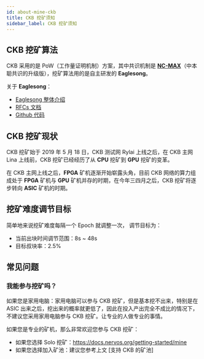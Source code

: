 ```yaml
---
id: about-mine-ckb
title: CKB 挖矿须知
sidebar_label: CKB 挖矿须知
---
```


## CKB 挖矿算法

CKB 采用的是 PoW（工作量证明机制）方案，其中共识机制是 [**NC-MAX**](../../rfcs/0020-ckb-consensus-protocol/0020-ckb-consensus-protocol.zh.md)（中本聪共识的升级版），挖矿算法用的是自主研发的 **Eaglesong**。

关于 **Eaglesong**：
* [Eaglesong 整体介绍](https://mp.weixin.qq.com/s/CDkB-U1ep8NMoUIQ2Bd0XQ)
* [RFCs 文档](../../rfcs/0010-eaglesong/0010-eaglesong.zh.md)
* [Github 代码](https://github.com/nervosnetwork/eaglesong)


## CKB 挖矿现状

CKB 挖矿始于 2019 年 5 月 18 日，CKB 测试网 Rylai 上线之后，在 CKB 主网 Lina 上线前，CKB 挖矿已经经历了从 **CPU** 挖矿到 **GPU** 挖矿的变革。

在 CKB 主网上线之后，**FPGA** 矿机逐渐开始崭露头角，目前 CKB 网络的算力组成处于 **FPGA** 矿机与 **GPU** 矿机并存的时期，在今年三四月之后，CKB 挖矿将逐步转向 **ASIC** 矿机的时期。


## 挖矿难度调节目标

简单地来说挖矿难度每隔一个 Epoch 就调整一次， 调节目标为：
* 当前出块时间调节范围：8s ~ 48s
* 目标叔块率：2.5%


## 常见问题

### 我能参与挖矿吗？

如果您是家用电脑：家用电脑可以参与 CKB 挖矿，但是基本挖不出来，特别是在 ASIC 出来之后，挖出来的概率就更低了，因此在投入产出完全不成比的情况下，不建议您采用家用电脑参与 CKB 挖矿。让专业的人做专业的事情。

如果您是专业的矿机，那么非常欢迎您参与 CKB 挖矿：
* 如果您选择 Solo 挖矿：https://docs.nervos.org/getting-started/mine
* 如果您选择加入矿池：建议您参考上文 [支持 CKB 的矿池]